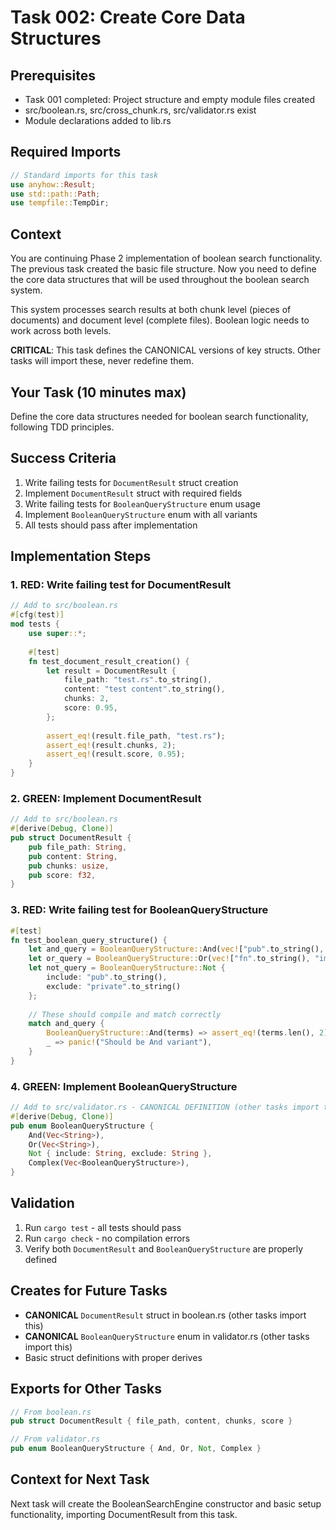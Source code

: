 # Task 002: Create Core Data Structures

## Prerequisites
- Task 001 completed: Project structure and empty module files created
- src/boolean.rs, src/cross_chunk.rs, src/validator.rs exist
- Module declarations added to lib.rs

## Required Imports
```rust
// Standard imports for this task
use anyhow::Result;
use std::path::Path;
use tempfile::TempDir;
```

## Context
You are continuing Phase 2 implementation of boolean search functionality. The previous task created the basic file structure. Now you need to define the core data structures that will be used throughout the boolean search system.

This system processes search results at both chunk level (pieces of documents) and document level (complete files). Boolean logic needs to work across both levels.

**CRITICAL**: This task defines the CANONICAL versions of key structs. Other tasks will import these, never redefine them.

## Your Task (10 minutes max)
Define the core data structures needed for boolean search functionality, following TDD principles.

## Success Criteria
1. Write failing tests for `DocumentResult` struct creation
2. Implement `DocumentResult` struct with required fields
3. Write failing tests for `BooleanQueryStructure` enum usage
4. Implement `BooleanQueryStructure` enum with all variants
5. All tests should pass after implementation

## Implementation Steps

### 1. RED: Write failing test for DocumentResult
```rust
// Add to src/boolean.rs
#[cfg(test)]
mod tests {
    use super::*;
    
    #[test]
    fn test_document_result_creation() {
        let result = DocumentResult {
            file_path: "test.rs".to_string(),
            content: "test content".to_string(),
            chunks: 2,
            score: 0.95,
        };
        
        assert_eq!(result.file_path, "test.rs");
        assert_eq!(result.chunks, 2);
        assert_eq!(result.score, 0.95);
    }
}
```

### 2. GREEN: Implement DocumentResult
```rust
// Add to src/boolean.rs
#[derive(Debug, Clone)]
pub struct DocumentResult {
    pub file_path: String,
    pub content: String,
    pub chunks: usize,
    pub score: f32,
}
```

### 3. RED: Write failing test for BooleanQueryStructure
```rust
#[test]
fn test_boolean_query_structure() {
    let and_query = BooleanQueryStructure::And(vec!["pub".to_string(), "struct".to_string()]);
    let or_query = BooleanQueryStructure::Or(vec!["fn".to_string(), "impl".to_string()]);
    let not_query = BooleanQueryStructure::Not { 
        include: "pub".to_string(), 
        exclude: "private".to_string() 
    };
    
    // These should compile and match correctly
    match and_query {
        BooleanQueryStructure::And(terms) => assert_eq!(terms.len(), 2),
        _ => panic!("Should be And variant"),
    }
}
```

### 4. GREEN: Implement BooleanQueryStructure
```rust
// Add to src/validator.rs - CANONICAL DEFINITION (other tasks import this)
#[derive(Debug, Clone)]
pub enum BooleanQueryStructure {
    And(Vec<String>),
    Or(Vec<String>),
    Not { include: String, exclude: String },
    Complex(Vec<BooleanQueryStructure>),
}
```

## Validation
1. Run `cargo test` - all tests should pass
2. Run `cargo check` - no compilation errors
3. Verify both `DocumentResult` and `BooleanQueryStructure` are properly defined

## Creates for Future Tasks
- **CANONICAL** `DocumentResult` struct in boolean.rs (other tasks import this)
- **CANONICAL** `BooleanQueryStructure` enum in validator.rs (other tasks import this)
- Basic struct definitions with proper derives

## Exports for Other Tasks
```rust
// From boolean.rs
pub struct DocumentResult { file_path, content, chunks, score }

// From validator.rs  
pub enum BooleanQueryStructure { And, Or, Not, Complex }
```

## Context for Next Task
Next task will create the BooleanSearchEngine constructor and basic setup functionality, importing DocumentResult from this task.